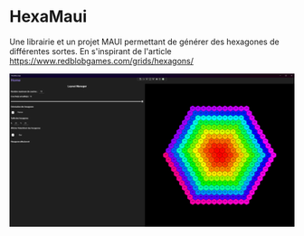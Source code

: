# HexaMaui

Une librairie et un projet MAUI permettant de générer des hexagones de différentes sortes. En s'inspirant de l'article https://www.redblobgames.com/grids/hexagons/


![hexagon](img/hexagon.png)